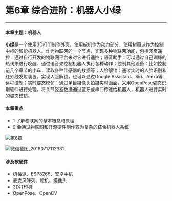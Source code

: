 # 第6章 综合进阶：机器人小绿

---

#### 本章主题：机器人

**小绿**是一个使用3D打印制作外壳，使用舵机作为动力部分，使用树莓派作为控制中枢的智能机器人。作为物联网的一个节点，实现多种物联网功能，包括网页遥控：通过自行开发的物联网平台来对它进行遥控；语音助手：可以通过自己训练的热词来进行唤醒、通过语音来控制机器人执行各种动作；控制其他设备：比如控制前几个章节的小车，读取各种传感器的数据等；人脸解锁：通过实时的人脸识别和红外线发射装置，实现人脸解锁，也可以通过Google Assistant、Siri、Alexa等远程控制；实时姿态模仿：通过单目摄像头拍摄实时画面，采用OpenPose姿态识别软件进行处理，将关节姿态数据通过蓝牙或串口传递给机器人，机器人进行实时的姿态模仿。

#### 本章重点

- 1 了解物联网的基本概念和原理
- 2 会通过物联网和开源硬件制作较为复杂的综合机器人系统

![第6章](https://md.hass.live/%E7%AC%AC6%E7%AB%A0.jpg)

![微信截图_20190717112931](https://md.hass.live/%E5%BE%AE%E4%BF%A1%E6%88%AA%E5%9B%BE_20190717112931.png)

#### 涉及软硬件

- 树莓派、ESP8266、安卓手机
- 麦克风阵列、舵机、摄像头
- 3D打印机
- OpenPose、OpenCV
